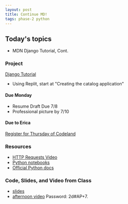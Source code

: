 ```yaml
---
layout: post
title: Continue MD!
tags: phase-2 python
---
```


## Today's topics

- MDN Django Tutorial, Cont.

### Project

[Django Tutorial](https://developer.mozilla.org/en-US/docs/Learn/Server-side/Django/skeleton_website)
- Using Replit, start at "Creating the catalog application"
#### Due Monday 

- Resume Draft Due 7/8
- Professional picture by 7/10
#### Due to Erica

[Register for Thursday of Codeland](https://codelandconf.com/#tickets)

### Resources

* [HTTP Requests Video](https://www.youtube.com/watch?v=CFzgKfnmG-Q)
* [Python notebooks](https://github.com/momentum-morehouse/code-examples/tree/master/python/intro-notebooks)
* [Official Python docs](https://docs.python.org/3/)

### Code, Slides, and Video from Class

* [slides](slide-decks/IntroDjango.pdf)
* [afternoon video](https://us02web.zoom.us/rec/share/z_ZbHeDJq11Jerf241Dgc40qJaLZaaa8gXQf_foPzh1z2ahq-S3LgsLfzw04EHof) Password: 2d#AP+7. 
